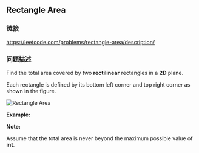 ## Rectangle Area  
### 链接  
https://leetcode.com/problems/rectangle-area/description/  
### 问题描述
Find the total area covered by two **rectilinear** rectangles in a **2D** plane.

Each rectangle is defined by its bottom left corner and top right corner as shown in the figure.

<img alt="Rectangle Area" src="/static/images/problemset/rectangle_area.png" />

**Example:**

**Note:**

Assume that the total area is never beyond the maximum possible value of **int**.
